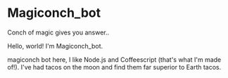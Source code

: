 # Magiconch_bot
Conch of magic gives you answer..

Hello, world!
I'm Magiconch_bot.

magiconch bot here, I like Node.js and Coffeescript (that's what I'm made of!).
I've had tacos on the moon and find them far superior to Earth tacos.
